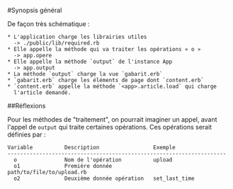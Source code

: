 #Synopsis général

De façon très schématique&nbsp;:

    * L'application charge les librairies utiles
      -> ./public/lib/required.rb
    * Elle appelle la méthode qui va traiter les opérations « o »
      -> app.opere
    * Elle appelle la méthode `output` de l'instance App
      -> app.output
    * La méthode `output` charge la vue `gabarit.erb`
    * `gabarit.erb` charge les éléments de page dont `content.erb`
    * `content.erb` appelle la méthode `<app>.article.load` qui charge
      l'article demandé.

##Réflexions

Pour les méthodes de "traitement", on pourrait imaginer un appel, avant l'appel de `output` qui traite certaines opérations. Ces opérations serait définies par&nbsp;: 

    Variable          Description                 Exemple
    ---------------------------------------------------------------------
      o               Nom de l'opération          upload
      o1              Première donnée             path/to/file/to/upload.rb
      o2              Deuxième donnée opération   set_last_time